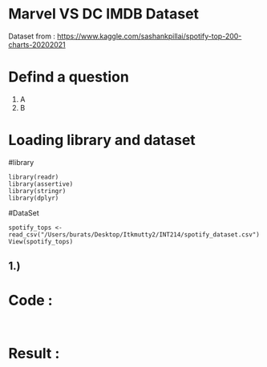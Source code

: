 # Marvel VS DC IMDB Dataset

Dataset from : https://www.kaggle.com/sashankpillai/spotify-top-200-charts-20202021

# Defind a question
1. A
2. B

# Loading library and dataset

#library
```{R}
library(readr)
library(assertive)
library(stringr)
library(dplyr)
```
#DataSet
```{R}
spotify_tops <- read_csv("/Users/burats/Desktop/Itkmutty2/INT214/spotify_dataset.csv")
View(spotify_tops)
```

## 1.) 
# Code : 
```{R}
  
```
# Result :
```{R}

```
